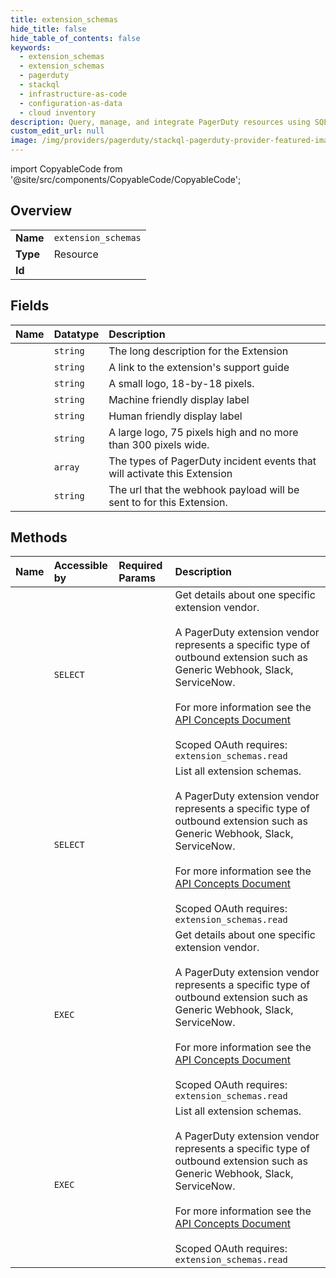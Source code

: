 ```yaml
---
title: extension_schemas
hide_title: false
hide_table_of_contents: false
keywords:
  - extension_schemas
  - extension_schemas
  - pagerduty    
  - stackql
  - infrastructure-as-code
  - configuration-as-data
  - cloud inventory
description: Query, manage, and integrate PagerDuty resources using SQL
custom_edit_url: null
image: /img/providers/pagerduty/stackql-pagerduty-provider-featured-image.png
---
```


import CopyableCode from '@site/src/components/CopyableCode/CopyableCode';




## Overview
<table><tbody>
<tr><td><b>Name</b></td><td><code>extension_schemas</code></td></tr>
<tr><td><b>Type</b></td><td>Resource</td></tr>
<tr><td><b>Id</b></td><td><CopyableCode code="pagerduty.extension_schemas.extension_schemas" /></td></tr>
</tbody></table>

## Fields
| Name | Datatype | Description |
|:-----|:---------|:------------|
| <CopyableCode code="description" /> | `string` | The long description for the Extension |
| <CopyableCode code="guide_url" /> | `string` | A link to the extension's support guide |
| <CopyableCode code="icon_url" /> | `string` | A small logo, 18-by-18 pixels. |
| <CopyableCode code="key" /> | `string` | Machine friendly display label |
| <CopyableCode code="label" /> | `string` | Human friendly display label |
| <CopyableCode code="logo_url" /> | `string` | A large logo, 75 pixels high and no more than 300 pixels wide. |
| <CopyableCode code="send_types" /> | `array` | The types of PagerDuty incident events that will activate this Extension |
| <CopyableCode code="url" /> | `string` | The url that the webhook payload will be sent to for this Extension. |
## Methods
| Name | Accessible by | Required Params | Description |
|:-----|:--------------|:----------------|:------------|
| <CopyableCode code="get_extension_schema" /> | `SELECT` | <CopyableCode code="id" /> | Get details about one specific extension vendor.<br /><br />A PagerDuty extension vendor represents a specific type of outbound extension such as Generic Webhook, Slack, ServiceNow.<br /><br />For more information see the [API Concepts Document](../../api-reference/ZG9jOjI3NDc5Nzc-api-concepts#extension-schemas)<br /><br />Scoped OAuth requires: `extension_schemas.read`<br /> |
| <CopyableCode code="list_extension_schemas" /> | `SELECT` |  | List all extension schemas.<br /><br />A PagerDuty extension vendor represents a specific type of outbound extension such as Generic Webhook, Slack, ServiceNow.<br /><br />For more information see the [API Concepts Document](../../api-reference/ZG9jOjI3NDc5Nzc-api-concepts#extension-schemas)<br /><br />Scoped OAuth requires: `extension_schemas.read`<br /> |
| <CopyableCode code="_get_extension_schema" /> | `EXEC` | <CopyableCode code="id" /> | Get details about one specific extension vendor.<br /><br />A PagerDuty extension vendor represents a specific type of outbound extension such as Generic Webhook, Slack, ServiceNow.<br /><br />For more information see the [API Concepts Document](../../api-reference/ZG9jOjI3NDc5Nzc-api-concepts#extension-schemas)<br /><br />Scoped OAuth requires: `extension_schemas.read`<br /> |
| <CopyableCode code="_list_extension_schemas" /> | `EXEC` |  | List all extension schemas.<br /><br />A PagerDuty extension vendor represents a specific type of outbound extension such as Generic Webhook, Slack, ServiceNow.<br /><br />For more information see the [API Concepts Document](../../api-reference/ZG9jOjI3NDc5Nzc-api-concepts#extension-schemas)<br /><br />Scoped OAuth requires: `extension_schemas.read`<br /> |
